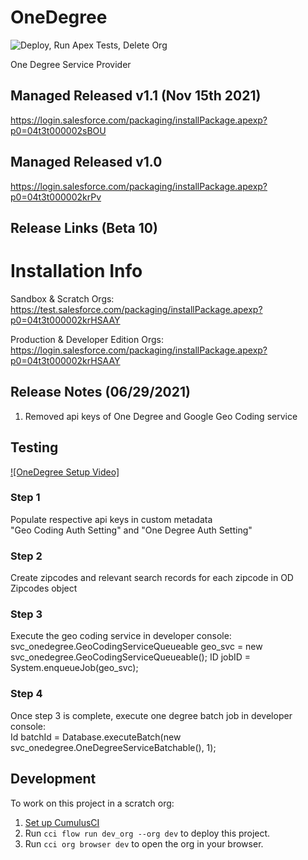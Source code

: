 # OneDegree

![Deploy, Run Apex Tests, Delete Org](https://github.com/Salesforce-org-Impact-Labs/OneDegree/workflows/Deploy,%20Run%20Apex%20Tests,%20Delete%20Org/badge.svg)

One Degree Service Provider
## Managed Released v1.1 (Nov 15th 2021)
https://login.salesforce.com/packaging/installPackage.apexp?p0=04t3t000002sBOU
## Managed Released v1.0
https://login.salesforce.com/packaging/installPackage.apexp?p0=04t3t000002krPv

## Release Links (Beta 10)
# Installation Info

Sandbox & Scratch Orgs:
https://test.salesforce.com/packaging/installPackage.apexp?p0=04t3t000002krHSAAY

Production & Developer Edition Orgs:
https://login.salesforce.com/packaging/installPackage.apexp?p0=04t3t000002krHSAAY

## Release Notes (06/29/2021)

1) Removed api keys of One Degree and Google Geo Coding service



## Testing
[![OneDegree Setup Video]](https://drive.google.com/file/d/1iCykc20FrrTjNRaOKnbIR5RMge4TlBSK/view?usp=sharing)
### Step 1
  Populate respective api keys in custom metadata<br/> "Geo Coding Auth Setting" and "One Degree Auth Setting"
### Step 2
  Create zipcodes and relevant search records for each zipcode in OD Zipcodes object
### Step 3
  Execute the geo coding service in developer console:<br/>
    svc_onedegree.GeoCodingServiceQueueable geo_svc = new svc_onedegree.GeoCodingServiceQueueable();
    ID jobID = System.enqueueJob(geo_svc);
### Step 4
  Once step 3 is complete, execute one degree batch job in developer console:<br/>
    Id batchId = Database.executeBatch(new svc_onedegree.OneDegreeServiceBatchable(), 1);

## Development

To work on this project in a scratch org:

1. [Set up CumulusCI](https://cumulusci.readthedocs.io/en/latest/tutorial.html)
2. Run `cci flow run dev_org --org dev` to deploy this project.
3. Run `cci org browser dev` to open the org in your browser.
